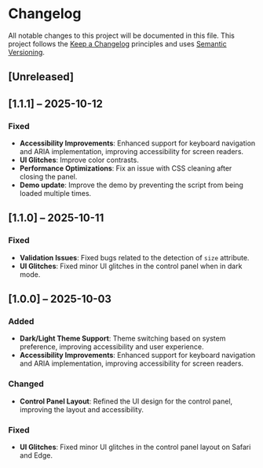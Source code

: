 # Changelog

All notable changes to this project will be documented in this file. This project follows the [Keep a Changelog](https://keepachangelog.com/en/1.0.0/) principles and uses [Semantic Versioning](https://semver.org/).

## [Unreleased]

## [1.1.1] – 2025-10-12

### Fixed
- **Accessibility Improvements**: Enhanced support for keyboard navigation and ARIA implementation, improving accessibility for screen readers.
- **UI Glitches**: Improve color contrasts.
- **Performance Optimizations**: Fix an issue with CSS cleaning after closing the panel.
- **Demo update**: Improve the demo by preventing the script from being loaded multiple times.

## [1.1.0] – 2025-10-11

### Fixed
- **Validation Issues**: Fixed bugs related to the detection of `size` attribute.
- **UI Glitches**: Fixed minor UI glitches in the control panel when in dark mode.

## [1.0.0] – 2025-10-03

### Added
- **Dark/Light Theme Support**: Theme switching based on system preference, improving accessibility and user experience.
- **Accessibility Improvements**: Enhanced support for keyboard navigation and ARIA implementation, improving accessibility for screen readers.

### Changed
- **Control Panel Layout**: Refined the UI design for the control panel, improving the layout and accessibility.

### Fixed
- **UI Glitches**: Fixed minor UI glitches in the control panel layout on Safari and Edge.
